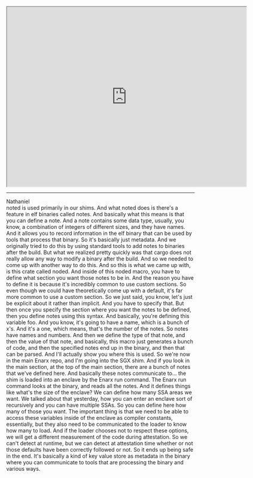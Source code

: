   
<iframe src="https://www.youtube.com/embed/C52YePpNJxw" height="480" width="640" allowFullScreen></iframe>
<hr />

Nathaniel  
noted is used primarily in our shims. And what noted does is there's a feature in elf binaries called notes. And basically what this means is that you can define a note. And a note contains some data type, usually, you know, a combination of integers of different sizes, and they have names. And it allows you to record information in the elf binary that can be used by tools that process that binary. So it's basically just metadata. And we originally tried to do this by using standard tools to add notes to binaries after the build. But what we realized pretty quickly was that cargo does not really allow any way to modify a binary after the build. And so we needed to come up with another way to do this. And so this is what we came up with, is this crate called noded. And inside of this noded macro, you have to define what section you want those notes to be in. And the reason you have to define it is because it's incredibly common to use custom sections. So even though we could have theoretically come up with a default, it's far more common to use a custom section. So we just said, you know, let's just be explicit about it rather than implicit. And you have to specify that. But then once you specify the section where you want the notes to be defined, then you define notes using this syntax. And basically, you're defining this variable foo. And you know, it's going to have a name, which is a bunch of x's. And it's a one, which means, that's the number of the notes. So notes have names and numbers. And then we define the type of that note, and then the value of that note, and basically, this macro just generates a bunch of code, and then the specified notes end up in the binary, and then that can be parsed. And I'll actually show you where this is used. So we're now in the main Enarx repo, and I'm going into the SGX shim. And if you look in the main section, at the top of the main section, there are a bunch of notes that we've defined here. And basically these notes communicate to... the shim is loaded into an enclave by the Enarx run command. The Enarx run command looks at the binary, and reads all the notes. And it defines things like what's the size of the enclave? We can define how many SSA areas we want. We talked about that yesterday, how you can enter an enclave sort of recursively and you can have multiple SSAs. So you can define here how many of those you want. The important thing is that we need to be able to access these variables inside of the enclave as compiler constants, essentially, but they also need to be communicated to the loader to know how many to load. And if the loader chooses not to respect these options, we will get a different measurement of the code during attestation. So we can't detect at runtime, but we can detect at attestation time whether or not those defaults have been correctly followed or not. So it ends up being safe in the end. It's basically a kind of key value store as metadata in the binary where you can communicate to tools that are processing the binary and various ways.
